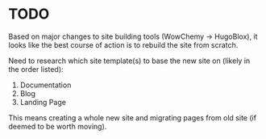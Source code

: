 # TODO

Based on major changes to site building tools (WowChemy -> HugoBlox), it looks
like the best course of action is to rebuild the site from scratch.

Need to research which site template(s) to base the new site on (likely in the order listed):

1. Documentation
1. Blog
1. Landing Page

This means creating a whole new site and migrating pages from old site (if deemed to be worth moving).
